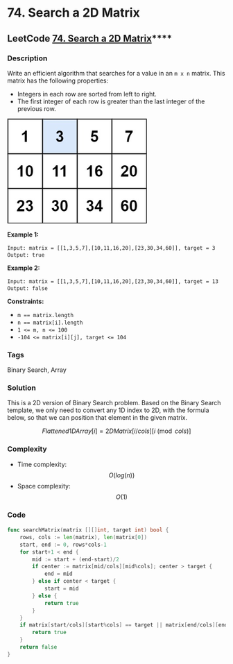 # 74. Search a 2D Matrix

## LeetCode [**74. Search a 2D Matrix**](https://leetcode-cn.com/problems/search-a-2d-matrix/)\*\*\*\*

### Description

Write an efficient algorithm that searches for a value in an `m x n` matrix. This matrix has the following properties:

* Integers in each row are sorted from left to right.
* The first integer of each row is greater than the last integer of the previous row.

![](../.gitbook/assets/image%20%287%29.png)

 **Example 1:**

```text
Input: matrix = [[1,3,5,7],[10,11,16,20],[23,30,34,60]], target = 3
Output: true
```

**Example 2:**

```text
Input: matrix = [[1,3,5,7],[10,11,16,20],[23,30,34,60]], target = 13
Output: false
```

**Constraints:**

* `m == matrix.length`
* `n == matrix[i].length`
* `1 <= m, n <= 100`
* `-104 <= matrix[i][j], target <= 104`

### Tags

Binary Search, Array

### Solution

This is a 2D version of Binary Search problem. Based on the Binary Search template, we only need to convert any 1D index to 2D, with the formula below, so that we can position that element in the given matrix.

$$Flattened1DArray[i] = 2DMatrix[i/cols][i\pmod{cols}]$$ 

### Complexity

* Time complexity: $$O(log(n))$$
* Space complexity: $$O(1)$$

### Code

```go
func searchMatrix(matrix [][]int, target int) bool {
	rows, cols := len(matrix), len(matrix[0])
	start, end := 0, rows*cols-1
	for start+1 < end {
		mid := start + (end-start)/2
		if center := matrix[mid/cols][mid%cols]; center > target {
			end = mid
		} else if center < target {
			start = mid
		} else {
			return true
		}
	}
	if matrix[start/cols][start%cols] == target || matrix[end/cols][end%cols] == target {
		return true
	}
	return false
}
```

